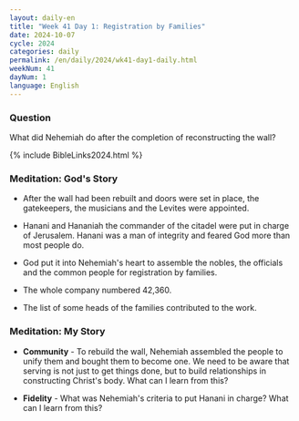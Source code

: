 ```yaml
---
layout: daily-en
title: "Week 41 Day 1: Registration by Families"
date: 2024-10-07
cycle: 2024
categories: daily
permalink: /en/daily/2024/wk41-day1-daily.html
weekNum: 41
dayNum: 1
language: English
---
```


### Question     
What did Nehemiah do after the completion of reconstructing the wall?

{% include BibleLinks2024.html %} 

### Meditation: God's Story   
+ After the wall had been rebuilt and doors were set in place, the gatekeepers, the musicians and the Levites were appointed. 

+ Hanani and Hananiah the commander of the citadel were put in charge of Jerusalem. Hanani was a man of integrity and feared God more than most people do. 

+ God put it into Nehemiah's heart to assemble the nobles, the officials and the common people for registration by families. 

+ The whole company numbered 42,360. 

+ The list of some heads of the families contributed to the work. 

### Meditation: My Story   
+ **Community** - To rebuild the wall, Nehemiah assembled the people to unify them and bought them to become one. We need to be aware that serving is not just to get things done, but to build relationships in constructing Christ's body. What can I learn from this? 

+ **Fidelity** - What was Nehemiah's criteria to put Hanani in charge? What can I learn from this? 
